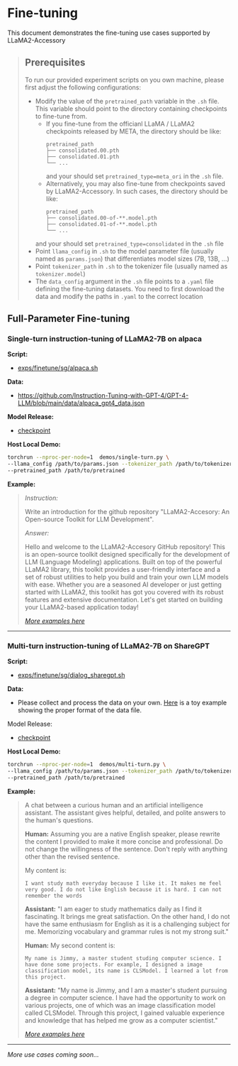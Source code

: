 # Fine-tuning
This document demonstrates the fine-tuning use cases supported by LLaMA2-Accessory

> ## Prerequisites
> To run our provided experiment scripts on you own machine, please first adjust the following configurations:
> + Modify the value of the `pretrained_path` variable in the `.sh` file. This variable should point to the directory containing checkpoints to fine-tune from.
>   + If you fine-tune from the officianl LLaMA / LLaMA2 checkpoints released by META, the directory should be like:
>       ```
>       pretrained_path
>       ├── consolidated.00.pth
>       ├── consolidated.01.pth
>       └── ...
>       ```
>     and your should set `pretrained_type=meta_ori` in the `.sh` file.
>   + Alternatively, you may also fine-tune from checkpoints saved by LLaMA2-Accessory. In such cases, the directory should be like:
>       ```
>       pretrained_path
>       ├── consolidated.00-of-**.model.pth
>       ├── consolidated.01-of-**.model.pth
>       └── ...
>       ```
>    and your should set `pretrained_type=consolidated` in the `.sh` file
> + Point `llama_config` in `.sh` to the model parameter file (usually named as `params.json`) that differentiates model sizes (7B, 13B, ...)
> + Point `tokenizer_path` in `.sh` to the tokenizer file (usually named as `tokenizer.model`)
> + The `data_config` argument in the `.sh` file points to a `.yaml` file defining the fine-tuning datasets. You need to first download the data and modify the paths in `.yaml` to the correct location

## Full-Parameter Fine-tuning


### Single-turn instruction-tuning of LLaMA2-7B on alpaca
**Script:** 
+ [exps/finetune/sg/alpaca.sh](../accessory/exps/finetune/sg/alpaca.sh)

**Data:**
+ https://github.com/Instruction-Tuning-with-GPT-4/GPT-4-LLM/blob/main/data/alpaca_gpt4_data.json

**Model Release:**
+ [checkpoint](https://huggingface.co/Cxxs/LLaMA2-Accessory/blob/main/finetune/sg/alpaca/consolidated.00-of-01.model.pth)

**Host Local Demo:**
```bash
torchrun --nproc-per-node=1  demos/single-turn.py \
--llama_config /path/to/params.json --tokenizer_path /path/to/tokenizer.model \
--pretrained_path /path/to/pretrained
```

**Example:**

> *Instruction:*
> 
> Write an introduction for the github repository "LLaMA2-Accesory: An Open-source Toolkit for LLM Development".
> 
> *Answer:*
> 
> Hello and welcome to the LLaMA2-Accesory GitHub repository! This is an open-source toolkit designed specifically for the development of LLM (Language Modeling) applications. Built on top of the powerful LLaMA2 library, this toolkit provides a user-friendly interface and a set of robust utilities to help you build and train your own LLM models with ease. Whether you are a seasoned AI developer or just getting started with LLaMA2, this toolkit has got you covered with its robust features and extensive documentation. Let's get started on building your LLaMA2-based application today!
>
> [*More examples here*](./examples/finetune/sg/alpaca.md)

---

### Multi-turn instruction-tuning of LLaMA2-7B on ShareGPT
**Script:**
+ [exps/finetune/sg/dialog_sharegpt.sh](../accessory/exps/finetune/sg/dialog_sharegpt.sh)

**Data:**
+ Please collect and process the data on your own. [Here](../data_example/ShareGPT.json) is a toy example showing the proper format of the data file.

Model Release:
+ [checkpoint](https://huggingface.co/Cxxs/LLaMA2-Accessory/blob/main/finetune/sg/dialog_sharegpt/consolidated.00-of-01.model.pth)

**Host Local Demo:**
```bash
torchrun --nproc-per-node=1  demos/multi-turn.py \
--llama_config /path/to/params.json --tokenizer_path /path/to/tokenizer.model \
--pretrained_path /path/to/pretrained
```

**Example:**
> A chat between a curious human and an artificial intelligence assistant. The assistant gives helpful, detailed, and polite answers to the human's questions.
> 
> **Human:** Assuming you are a native English speaker, please rewrite the content I provided to make it more concise and professional. Do not change the willingness of the sentence. Don't reply with anything other than the revised sentence.
> 
> My content is:
> 
> ```
> I want study math everyday because I like it. It makes me feel very good. I do not like English because it is hard. I can not remember the words
> ```
> 
> **Assistant:** "I am eager to study mathematics daily as I find it fascinating. It brings me great satisfaction. On the other hand, I do not have the same enthusiasm for English as it is a challenging subject for me. Memorizing vocabulary and grammar rules is not my strong suit."
> 
> **Human:** My second content is:
> ```
> My name is Jimmy, a master student studing computer science. I have done some projects. For example, I designed a image classification model, its name is CLSModel. I learned a lot from this project.
> ```
> 
> **Assistant:** "My name is Jimmy, and I am a master's student pursuing a degree in computer science. I have had the opportunity to work on various projects, one of which was an image classification model called CLSModel. Through this project, I gained valuable experience and knowledge that has helped me grow as a computer scientist."
>
> [*More examples here*](./examples/finetune/sg/dialog_sharegpt.md)
---


*More use cases coming soon...*